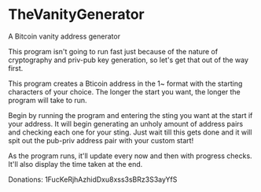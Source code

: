 # TheVanityGenerator
A Bitcoin vanity address generator

This program isn't going to run fast just because of the nature of cryptography and priv-pub key generation, so let's get that out of the way first.

This program creates a Bticoin address in the 1~ format with the starting characters of your choice.
The longer the start you want, the longer the program will take to run.

Begin by running the program and entering the sting you want at the start if your address. It will begin generating an 
unholy amount of address pairs and checking each one for your sting. Just wait till this gets done and it will spit
out the pub-priv address pair with your custom start!

As the program runs, it'll update every now and then with progress checks. It'll also display the time taken at the end.

Donations: 1FucKeRjhAzhidDxu8xss3sBRz3S3ayYfS      
